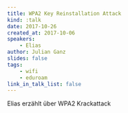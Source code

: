 ```yaml
---
title: WPA2 Key Reinstallation Attack
kind: :talk
date: 2017-10-26
created_at: 2017-10-06
speakers:
    - Elias
author: Julian Ganz
slides: false
tags:
    - wifi
    - eduroam
link_in_talk_list: false
---
```


Elias erzählt über WPA2 Krackattack

